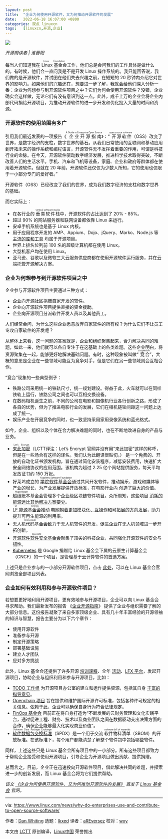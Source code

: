 ```yaml
---
layout: post
title:	"企业为何使用开源软件，又为何推动开源软件的发展"
date:	2022-06-18 16:07:00 +0800 
categories:	观点 linuxcn 
tags:	[linuxcn,开源,企业]
---
```



![](/Asserts/Images//attachment/album/202206/18/160635ejcmee273zmmxh72.jpg)



*开源朗读者 | 淮晋阳*


每当人们知道我在 <ruby> Linux 基金会 <rt>  Linux Foundation </rt></ruby> 工作，他们总是会问我们的工作具体是做什么的。有时候，他们会一直问我是不是开发 Linux 操作系统的。我只能回答说，我们做的是开源软件，并试图在他们失去兴趣之前，在短短的 20 秒钟内介绍它对世界的影响力。如果他们的兴趣还在，想要进一步了解，我就会给他们深入分析一番：企业为何想参与到开源软件项目之中？它们为何会使用开源软件？没错，企业确实会这样做，无论它们有没有意识到这一点。此外，成千上万的企业会将企业内部代码捐给开源项目，为推动开源软件的进一步开发和优化投入大量的时间和资源。


### 开源软件的使用范围有多广


引用我们最近发表的一项报告《<ruby> 企业开源指南 <rt>  A Guide to Enterprise Open Source </rt></ruby>》：“<ruby> 开源软件 <rt>  open source software </rt></ruby>（OSS）改变了世界，是数字经济的支柱，数字世界的基石。从我们日常使用的互联网和移动应用到开拓未来的操作系统和编程语言，开源软件无不发挥着重要的作用，可谓是科技行业的命脉。在今天，开源软件驱动数字经济发展，推进科学技术取得突破，不断改善人们的生活水平。手机、汽车和飞机等设备，家庭、企业和政府等群体都在使用着开源软件。但就在 20 年前，开源软件还仅仅为少数人所知，它的使用也仅限于一小部分专门的爱好者。”


开源软件（OSS）已经改变了我们的世界，成为我们数字经济的支柱和数字世界的基础。


而它实际上：


* 在各行业的 <ruby> 垂类软件栈 <rt>  vertical software stacks </rt></ruby> 中，开源软件的占比达到了 20% - 85%。
* 超过 90% 的网站服务器和联网设备都依靠 Linux 来运行。
* 安卓手机系统也是基于 Linux 内核。
* 用于应用程序开发的 AMP、Appium、Dojo、jQuery、Marko、Node.js 等 [主流的库和工具](https://openjsf.org/projects/) 均属于开源项目。
* 世界上排名位列前 100 名的超级计算机都在使用 Linux。
* 大型机客户均在使用 Linux。
* 亚马逊、谷歌以及微软三大云服务供应商都在使用开源软件运行服务，并在云端托管开源解决方案。


### 企业为何想参与到开源软件项目之中


企业参与开源软件项目主要通过三种方式：


* 企业向开源社区捐赠自家开发的软件。
* 企业向开源软件项目提供直接的资金援助。
* 企业向开源项目分派软件开发人员以及其他员工。


人们经常会问，为什么这些企业愿意放弃自家软件的所有权？为什么它们不让员工专攻自家软件的开发呢？


从整体上来看，这一问题的答案就是，企业和组织聚集起来，合力解决共同的难题，如此一来，他们就可以各自专注于在这基础上的各类难题。这些企业明白，将资源聚集在一起，能够更好地解决基础问题。有时，这种现象被叫做“<ruby> 竞合 <rt>  coopetition </rt></ruby>”，大概的意思是企业在一些领域可能互为竞争对手，但是它们在另一些领域则会互相合作。


“竞合”现象的一些典型例子：


* 铁路公司采用统一的铁轨尺寸，统一规划建设。得益于此，火车就可以在同样铁轨上运行，铁路公司之间也可以互相交换设备。
* 在数码相机诞生之前，不同的公司在电影和摄像机行业各行创新之路，形成了各自的优势，但为了推进电影行业的发展，它们在相机链轮间距这一问题上达成了统一。
* 娱乐产业在开展竞争的同时，也一致坚持采用家用录像系统和蓝光格式。


如今，企业、组织以及个体在合力解决难题的同时，也在不断地改进自身的产品与业务。


* <ruby> <a href="https://letsencrypt.org/">  来此加密 </a> <rt>  Let’s Encrypt </rt></ruby>（LCTT译注：Let’s Encrypt 官网并没有用“来此加密”这样的称呼，但是在一些场合有这样的译名。我们认为此翻译很贴切。） 是一个免费的、开放的自动化证书颁发机构，旨在通过简化安装程序，减低安装费用，快速扩大安全网络协议的应用范围。该机构为超过 2.25 亿个网站提供服务，每天平均发放证书约 150 万张。
* 好莱坞成立的 <ruby> <a href="https://www.aswf.io/">  学院软件基金会 </a> <rt>  Academy Software Foundation </rt></ruby> 通过共同开发软件，推动娱乐、游戏和媒体等产业的增长，为产业发展提供开放标准，在电影行业内 [创造了巨大的价值](https://linuxfoundation.org/tools/open-source-in-entertainment/)。
* <ruby> 超级账本 <rt>  Hyperledger </rt></ruby> 基金会管理多个企业级区块链软件项目。众所周知，这些项目 [消耗的能源远比其他解决方案要少](https://linuxfoundation.org/tools/carbon-footprint-of-nfts/)。
* <ruby> <a href="https://www.lfenergy.org/">  LF 能源基金会 </a> <rt>  LF Energy </rt></ruby> 推动 [电网朝着更加模块化、互操作和可拓展的方向发展](https://linuxfoundation.org/tools/paving-the-way-to-battle-climate-change-how-two-utilities-embraced-open-source-to-speed-modernization-of-the-electric-grid/)，助力提升可再生能源的利用率。
* <ruby> <a href="https://www.dronecode.org/projects/">  无人机代码基金会 </a> <rt>  Dronecode </rt></ruby> 致力于无人机软件的开发，促进企业在无人机领域进一步开拓创新。
* <ruby> <a href="https://openssf.org/">  开源软件软件安全基金会 </a> <rt>  OpenSSF </rt></ruby> 聚集了顶尖的科技企业，共同强化开源软件的安全与韧性。
* [Kubernetes](https://kubernetes.io/) 是 Google 捐赠给 Linux 基金会下属的云原生计算基金会（CNCF）的一个项目，是管理基于云计算软件的首选方案。


上述只是企业参与的一小部分开源软件项目，点击 [此处](https://linuxfoundation.org/projects/)，可以在 Linux 基金会官网浏览全部项目列表。


### 企业如何有效利用和参与开源软件项目？


若想要更好地利用开源项目，更有效地参与开源项目，企业可以向 Linux 基金会寻求帮助。我们最新发布的报告 《[企业开源指南](https://linuxfoundation.org/tools/guide-to-enterprise-open-source/)》 提供了企业与组织需要了解的大部分信息。这份报告凝聚了来自多家顶级企业、具有几十年丰富经验的开源领袖的知识与智慧，报告主要分为以下六个章节：


* 使用开源软件
* 准备参与开源
* 制定开源策略
* 部署基础设施
* 建立人才团队
* 应对多方挑战


此外，Linux 基金会还提供了许多开源 [培训课程](https://training.linuxfoundation.org/)、全年 [活动](https://events.linuxfoundation.org/)、[LFX 平台](https://lfx.linuxfoundation.org/)，发起开源项目，协助企业与组织利用和参与开源项目，比如：


* [TODO 工作组](https://todogroup.org/) 为开源项目办公室的建立和运作提供资源，包括其自身 [丰富的指导意见](https://linuxfoundation.org/resources/open-source-guides/)。
* [Openchain 项目](https://www.openchainproject.org/resources) 旨在提供和维护国际开源许可标准，包括各种许可规定的相关信息。依赖于此，企业可以确保自身行为符合法律规定。
* [FinOps 基金会](https://www.finops.org/introduction/what-is-finops/) 目前正在将自身打造为“不断发展的云财务管理和文化实践平台，通过促进工程、财务、技术以及商业团队之间在数据驱动支出决策方面的合作，确保企业能够最大化实现商业价值”。
* <ruby> <a href="https://spdx.dev/">  软件数据包交换标准 </a> <rt>  Software Data Package Exchange </rt></ruby>（SPDX）是一个用于交流 <ruby> 软件物料清单 <rt>  software bill of materials </rt></ruby>（SBOM）的开放标准。在该标准下，每个用户都能清楚了解整个软件包中包括哪些软件。


同样，上述这些只是 Linux 基金会所有项目中的一小部分。所有这些项目都致力于帮助企业接受和使用开源项目，引导企业为开源项目做出贡献、提供捐赠。


总而言之，目前，企业正在迅速投向开源软件项目，借此解决共同的难题，并探索进一步的创新发展，而 Linux 基金会将为它们提供帮助。


*该文 [《企业为何使用开源软件，又为何推动开源软件的发展》](https://www.linuxfoundation.org/blog/why-do-enterprises-use-and-contribute-to-open-source-software/) 首发于 [Linux 基金会](https://www.linuxfoundation.org/) 官网。*




---


via: <https://www.linux.com/news/why-do-enterprises-use-and-contribute-to-open-source-software/>


作者：[Dan Whiting](https://www.linuxfoundation.org/blog/why-do-enterprises-use-and-contribute-to-open-source-software/) 选题：[lkxed](https://github.com/lkxed) 译者：[aREversez](https://github.com/aREversez) 校对：[wxy](https://github.com/wxy)


本文由 [LCTT](https://github.com/LCTT/TranslateProject) 原创编译，[Linux中国](https://linux.cn/) 荣誉推出
